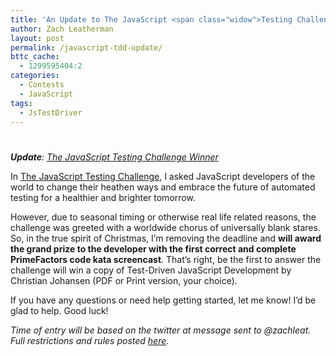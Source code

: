 ```yaml
---
title: 'An Update to The JavaScript <span class="widow">Testing Challenge</span>'
author: Zach Leatherman
layout: post
permalink: /javascript-tdd-update/
bttc_cache:
  - 1299595404:2
categories:
  - Contests
  - JavaScript
tags:
  - JsTestDriver
---
```

# 

***Update**: [The JavaScript Testing Challenge Winner][1]*

 [1]: /web/2011/02/14/javascript-tdd-winner/

In [The JavaScript Testing Challenge][2], I asked JavaScript developers of the world to change their heathen ways and embrace the future of automated testing for a healthier and brighter tomorrow.

 [2]: /web/2010/11/13/javascript-tdd/

However, due to seasonal timing or otherwise real life related reasons, the challenge was greeted with a worldwide chorus of universally blank stares. So, in the true spirit of Christmas, I’m removing the deadline and **will award the grand prize to the developer with the first correct and complete PrimeFactors code kata screencast**. That’s right, be the first to answer the challenge will win a copy of Test-Driven JavaScript Development by Christian Johansen (PDF or Print version, your choice).

If you have any questions or need help getting started, let me know! I’d be glad to help. Good luck!

*Time of entry will be based on the twitter at message sent to @zachleat. Full restrictions and rules posted [here][2].*
